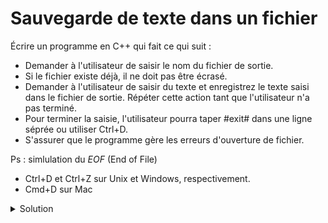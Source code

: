 # Sauvegarde de texte dans un fichier

Écrire un programme en C++ qui fait ce qui suit :

- Demander à l'utilisateur de saisir le nom du fichier de sortie.
- Si le fichier existe déjà, il ne doit pas être écrasé.
- Demander à l'utilisateur de saisir du texte et enregistrez le texte saisi dans le fichier de sortie. Répéter cette action tant que l'utilisateur n'a pas terminé. 
- Pour terminer la saisie, l'utilisateur pourra taper #exit# dans une ligne séprée ou utiliser Ctrl+D.
- S'assurer que le programme gère les erreurs d'ouverture de fichier.

Ps : simlulation du *EOF* (End of File)<br>
- Ctrl+D et Ctrl+Z sur Unix et Windows, respectivement.<br>
- Cmd+D sur Mac

<details>
<summary>Solution</summary>

~~~cpp
#include <iostream>
#include <fstream>
#include <string>

int main() {
    std::string nom_fichier;

    // Demander à l'utilisateur le nom du fichier où enregistrer le texte
    std::cout << "Entrez le nom du fichier où enregistrer le texte : ";
    std::getline(std::cin, nom_fichier);

    // Ouvrir le fichier en mode écriture
    std::ofstream fichier_sortie(nom_fichier, std::ios::app);

    // Vérifiez si l'ouverture du fichier a réussi
    if (!fichier_sortie) {
        std::cerr << "Erreur : Impossible d'ouvrir le fichier. \n";
        return EXIT_FAILURE;
    }

    std::string texte;
    const std::string terminer = "#exit#";

    // Demander à l'utilisateur de saisir du texte
    std::cout << "Entrez le texte à enregistrer dans le fichier (Ctrl+D ou #exit# pour terminer la saisie) :\n";
    while (std::getline(std::cin, texte)) {
        if (texte == terminer) break;
        // Écrire le texte dans le fichier
        fichier_sortie << texte << std::endl;
    }

    // Fermer le fichier
    fichier_sortie.close();

    std::cout << "Le texte a été enregistré avec succès dans le fichier." << std::endl;

    return EXIT_SUCCESS;
}

~~~



</details>
